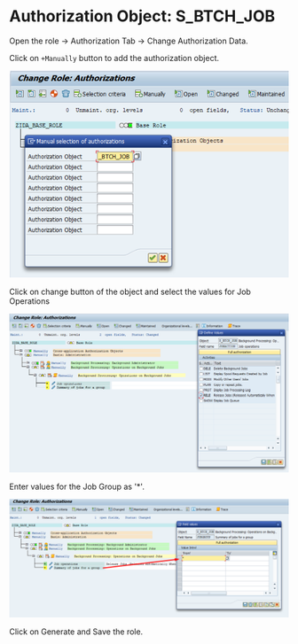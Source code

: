 # Authorization Object: S_BTCH_JOB

Open the role -> Authorization Tab -> Change Authorization Data.

Click on `+Manually` button to add the authorization object.

<img src="general/assets/images/btch-job-insert.png" width="700" />

Click on change button of the object and select the values for Job Operations

<img src="general/assets/images/btch-job-operations.png" width="700" />

Enter values for the Job Group as '\*'.

<img src="general/assets/images/btch-job-group.png" />

Click on Generate and Save the role.
